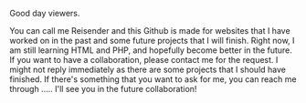 
Good day viewers.

You can call me Reisender and this Github is made for websites that I have worked on in the past and some future projects that I will finish.
Right now, I am still learning HTML and PHP, and hopefully become better in the future.
If you want to have a collaboration, please contact me for the request. I might not reply immediately as there are some projects that I should have finished.
If there's something that you want to ask for me, you can reach me through .....
I'll see you in the future collaboration!

<!---
Reisender13/Reisender13 is a ✨ special ✨ repository because its `README.md` (this file) appears on your GitHub profile.
You can click the Preview link to take a look at your changes.
--->
